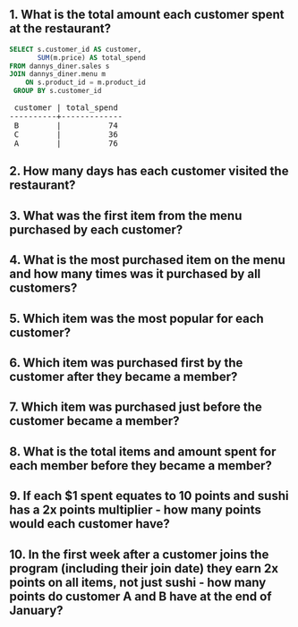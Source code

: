 ## 1. What is the total amount each customer spent at the restaurant?

```SQL
SELECT s.customer_id AS customer, 
       SUM(m.price) AS total_spend
FROM dannys_diner.sales s
JOIN dannys_diner.menu m
	ON s.product_id = m.product_id
 GROUP BY s.customer_id
```
<pre>
 customer | total_spend 
----------+-------------
 B        |          74
 C        |          36
 A        |          76
</pre>


## 2. How many days has each customer visited the restaurant?


## 3. What was the first item from the menu purchased by each customer?


## 4. What is the most purchased item on the menu and how many times was it purchased by all customers?


## 5. Which item was the most popular for each customer?


## 6. Which item was purchased first by the customer after they became a member?


## 7. Which item was purchased just before the customer became a member?


## 8. What is the total items and amount spent for each member before they became a member?


## 9. If each $1 spent equates to 10 points and sushi has a 2x points multiplier - how many points would each customer have?


## 10. In the first week after a customer joins the program (including their join date) they earn 2x points on all items, not just sushi - how many points do customer A and B have at the end of January?